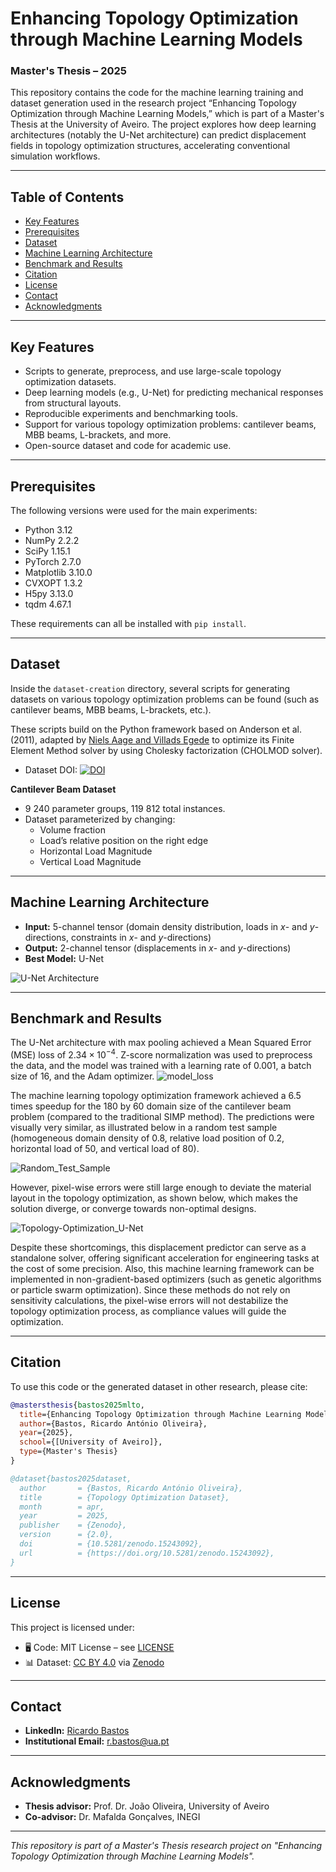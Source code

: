# Enhancing Topology Optimization through Machine Learning Models
### Master's Thesis – 2025

This repository contains the code for the machine learning training and dataset generation used in the research project “Enhancing Topology Optimization through Machine Learning Models,” which is part of a Master's Thesis at the University of Aveiro. The project explores how deep learning architectures (notably the U-Net architecture) can predict displacement fields in topology optimization structures, accelerating conventional simulation workflows.

---

## Table of Contents
- [Key Features](#key-features)
- [Prerequisites](#prerequisites)
- [Dataset](#dataset)
- [Machine Learning Architecture](#machine-learning-architecture)
- [Benchmark and Results](#benchmark-and-results)
- [Citation](#citation)
- [License](#license)
- [Contact](#contact)
- [Acknowledgments](#acknowledgments)

---

## Key Features

- Scripts to generate, preprocess, and use large-scale topology optimization datasets.
- Deep learning models (e.g., U-Net) for predicting mechanical responses from structural layouts.
- Reproducible experiments and benchmarking tools.
- Support for various topology optimization problems: cantilever beams, MBB beams, L-brackets, and more.
- Open-source dataset and code for academic use.

---

## Prerequisites

The following versions were used for the main experiments:
- Python 3.12
- NumPy 2.2.2
- SciPy 1.15.1
- PyTorch 2.7.0
- Matplotlib 3.10.0
- CVXOPT 1.3.2
- H5py 3.13.0
- tqdm 4.67.1

These requirements can all be installed with `pip install`.

---

## Dataset

Inside the `dataset-creation` directory, several scripts for generating datasets on various topology optimization problems can be found (such as cantilever beams, MBB beams, L-brackets, etc.).

These scripts build on the Python framework based on Anderson et al. (2011), adapted by [Niels Aage and Villads Egede](https://www.topopt.mek.dtu.dk/apps-and-software/topology-optimization-in-python) to optimize its Finite Element Method solver by using Cholesky factorization (CHOLMOD solver).

- Dataset DOI: [![DOI](https://zenodo.org/badge/DOI/10.5281/zenodo.15243092.svg)](https://doi.org/10.5281/zenodo.15243092)

**Cantilever Beam Dataset**  
- 9 240 parameter groups, 119 812 total instances.
- Dataset parameterized by changing:
  - Volume fraction
  - Load’s relative position on the right edge
  - Horizontal Load Magnitude
  - Vertical Load Magnitude

---

## Machine Learning Architecture

- **Input:** 5-channel tensor (domain density distribution, loads in _x_- and _y_-directions, constraints in _x_- and _y_-directions)
- **Output:** 2-channel tensor (displacements in _x_- and _y_-directions)
- **Best Model:** U-Net

![U-Net Architecture](https://github.com/user-attachments/assets/055f8e10-5bfd-4da0-a131-907a5ad09fbd)

---

## Benchmark and Results

The U-Net architecture with max pooling achieved a Mean Squared Error (MSE) loss of $2.34 \times 10^{−4}$. Z-score normalization was used to preprocess the data, and the model was trained with a learning rate of 0.001, a batch size of 16, and the Adam optimizer.
![model_loss](https://github.com/user-attachments/assets/e2a791d2-4c89-41e9-9c48-3b7ce4ae0293)


The machine learning topology optimization framework achieved a 6.5 times speedup for the 180 by 60 domain size of the cantilever beam problem (compared to the traditional SIMP method). The predictions were visually very similar, as illustrated below in a random test sample (homogeneous domain density of 0.8, relative load position of 0.2, horizontal load of 50, and vertical load of 80).

![Random_Test_Sample](https://github.com/user-attachments/assets/f5612043-9894-40de-af0a-944ea3c26fa3)

However, pixel-wise errors were still large enough to deviate the material layout in the topology optimization, as shown below, which makes the solution diverge, or converge towards non-optimal designs.

![Topology-Optimization_U-Net](https://github.com/user-attachments/assets/0f1117c6-3332-4676-89a4-dbd4bff7f951)

Despite these shortcomings, this displacement predictor can serve as a standalone solver, offering significant acceleration for engineering tasks at the cost of some precision. Also, this machine learning framework can be implemented in non-gradient-based optimizers (such as genetic algorithms or particle swarm optimization). Since these methods do not rely on sensitivity calculations, the pixel-wise errors will not destabilize the topology optimization process, as compliance values will guide the optimization.


---

## Citation

To use this code or the generated dataset in other research, please cite:

```bibtex
@mastersthesis{bastos2025mlto,
  title={Enhancing Topology Optimization through Machine Learning Models},
  author={Bastos, Ricardo António Oliveira},
  year={2025},
  school={[University of Aveiro]},
  type={Master's Thesis}
}

@dataset{bastos2025dataset,
  author       = {Bastos, Ricardo António Oliveira},
  title        = {Topology Optimization Dataset},
  month        = apr,
  year         = 2025,
  publisher    = {Zenodo},
  version      = {2.0},
  doi          = {10.5281/zenodo.15243092},
  url          = {https://doi.org/10.5281/zenodo.15243092},
}
```

---

## License

This project is licensed under:
- 🖥️ Code: MIT License – see [LICENSE](./LICENSE)
- 📊 Dataset: [CC BY 4.0](https://creativecommons.org/licenses/by/4.0/) via [Zenodo](https://zenodo.org/records/15243092)

---

## Contact

- **LinkedIn:** [Ricardo Bastos](https://www.linkedin.com/in/ricardo-bastos-rantonio/)
- **Institutional Email:** [r.bastos@ua.pt](mailto:r.bastos@ua.pt)

---

## Acknowledgments

- **Thesis advisor:** Prof. Dr. João Oliveira, University of Aveiro
- **Co-advisor:** Dr. Mafalda Gonçalves, INEGI

---
*This repository is part of a Master's Thesis research project on "Enhancing Topology Optimization through Machine Learning Models".*
